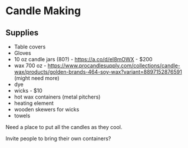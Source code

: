 # Candle Making

## Supplies

* Table covers
* Gloves
* 10 oz candle jars (80?) - https://a.co/d/eI8mOWX - $200
* wax 700 oz - https://www.procandlesupply.com/collections/candle-wax/products/golden-brands-464-soy-wax?variant=8897152876591
  (might need more)
* dye
* wicks - $10
* hot wax containers (metal pitchers)
* heating element
* wooden skewers for wicks
* towels

Need a place to put all the candles as they cool.

Invite people to bring their own containers?
